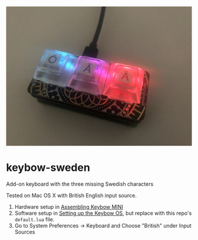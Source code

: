 ![photo](keybow_sweden.jpg)

# keybow-sweden
Add-on keyboard with the three missing Swedish characters

Tested on Mac OS X with British English input source.

1. Hardware setup in [Assembling Keybow MINI](https://learn.pimoroni.com/tutorial/sandyj/assembling-keybow-mini)
2. Software setup in [Setting up the Keybow OS](https://learn.pimoroni.com/tutorial/sandyj/setting-up-the-keybow-os), but replace with this repo's `default.lua` file.
3. Go to System Preferences -> Keyboard and Choose "British" under Input Sources
